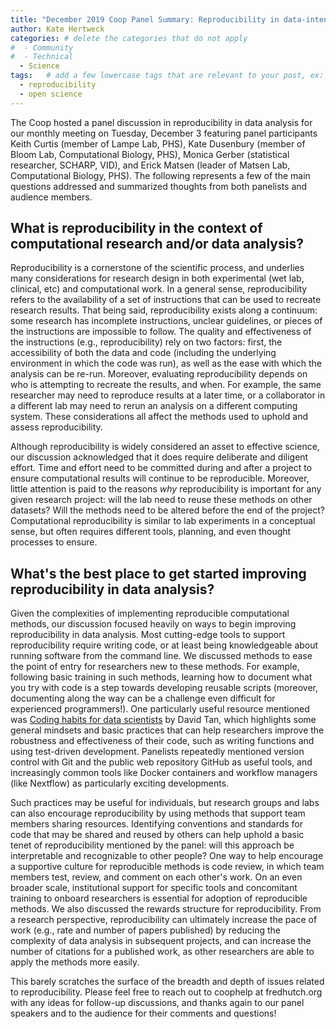 ```yaml
---
title: "December 2019 Coop Panel Summary: Reproducibility in data-intensive science"
author: Kate Hertweck
categories: # delete the categories that do not apply
#  - Community
#  - Technical
  - Science
tags:   # add a few lowercase tags that are relevant to your post, ex: r, python, genomics, workflows
  - reproducibility
  - open science
---
```


The Coop hosted a panel discussion in reproducibility in data analysis for our monthly meeting on Tuesday, December 3 featuring panel participants Keith Curtis (member of Lampe Lab, PHS), Kate Dusenbury (member of Bloom Lab, Computational Biology, PHS), Monica Gerber (statistical researcher, SCHARP, VID), and Erick Matsen (leader of Matsen Lab, Computational Biology, PHS). The following represents a few of the main questions addressed and summarized thoughts from both panelists and audience members.

## What is reproducibility in the context of computational research and/or data analysis?

Reproducibility is a cornerstone of the scientific process, and underlies many considerations for research design in both experimental (wet lab, clinical, etc) and computational work. In a general sense, reproducibility refers to the availability of a set of instructions that can be used to recreate research results. That being said, reproducibility exists along a continuum: some research has incomplete instructions, unclear guidelines, or pieces of the instructions are impossible to follow. The quality and effectiveness of the instructions (e.g., reproducibility) rely on two factors: first, the accessibility of both the data and code (including the underlying environment in which the code was run), as well as the ease with which the analysis can be re-run. Moreover, evaluating reproducibility depends on who is attempting to recreate the results, and when. For example, the same researcher may need to reproduce results at a later time, or a collaborator in a different lab may need to rerun an analysis on a different computing system. These considerations all affect the methods used to uphold and assess reproducibility.

Although reproducibility is widely considered an asset to effective science, our discussion acknowledged that it does require deliberate and diligent effort. Time and effort need to be committed during and after a project to ensure computational results will continue to be reproducible. Moreover, little attention is paid to the reasons *why* reproducibility is important for any given research project: will the lab need to reuse these methods on other datasets? Will the methods need to be altered before the end of the project? Computational reproducibility is similar to lab experiments in a conceptual sense, but often requires different tools, planning, and even thought processes to ensure.


## What's the best place to get started improving reproducibility in data analysis?

Given the complexities of implementing reproducible computational methods, our discussion focused heavily on ways to begin improving reproducibility in data analysis. Most cutting-edge tools to support reproducibility require writing code, or at least being knowledgeable about running software from the command line. We discussed methods to ease the point of entry for researchers new to these methods. For example, following basic training in such methods, learning how to document what you try with code is a step towards developing reusable scripts (moreover, documenting along the way can be a challenge even difficult for experienced programmers!). One particularly useful resource mentioned was [Coding habits for data scientists](https://www.thoughtworks.com/insights/blog/coding-habits-data-scientists) by David Tan, which highlights some general mindsets and basic practices that can help researchers improve the robustness and effectiveness of their code, such as writing functions and using test-driven development. Panelists repeatedly mentioned version control with Git and the public web repository GitHub as useful tools, and increasingly common tools like Docker containers and workflow managers (like Nextflow) as particularly exciting developments.

Such practices may be useful for individuals, but research groups and labs can also encourage reproducibility by using methods that support team members sharing resources. Identifying conventions and standards for code that may be shared and reused by others can help uphold a basic tenet of reproducibility mentioned by the panel: will this approach be interpretable and recognizable to other people? One way to help encourage a supportive culture for reproducible methods is code review, in which team members test, review, and comment on each other's work. On an even broader scale, institutional support for specific tools and concomitant training to onboard researchers is essential for adoption of reproducible methods. We also discussed the rewards structure for reproducibility. From a research perspective, reproducibility can ultimately increase the pace of work (e.g., rate and number of papers published) by reducing the complexity of data analysis in subsequent projects, and can increase the number of citations for a published work, as other researchers are able to apply the methods more easily.

This barely scratches the surface of the breadth and depth of issues related to reproducibility. Please feel free to reach out to coophelp at fredhutch.org with any ideas for follow-up discussions, and thanks again to our panel speakers and to the audience for their comments and questions!
